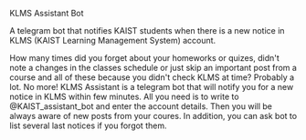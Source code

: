 KLMS Assistant Bot

A telegram bot that notifies KAIST students when there is a new notice in KLMS (KAIST Learning Management System) account.

How many times did you forget about your homeworks or quizes, didn't note a changes in the classes schedule or just skip an important post from a course and all of these because you didn't check KLMS at time? Probably a lot.
No more! KLMS Assistant is a telegram bot that will notify you for a new notice in KLMS within few minutes. All you need is to write to @KAIST_assistant_bot and enter the account details. Then you will be always aware of new posts from your coures. In addition, you can ask bot to list several last notices if you forgot them.
